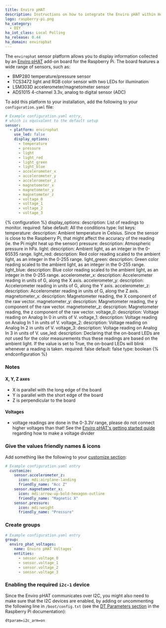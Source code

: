 ```yaml
---
title: Enviro pHAT
description: Instructions on how to integrate the Enviro pHAT within Home Assistant.
logo: raspberry-pi.png
ha_category:
  - DIY
ha_iot_class: Local Polling
ha_release: 0.44
ha_domain: envirophat
---
```


The `envirophat` sensor platform allows you to display information collected by an [Enviro pHAT](https://shop.pimoroni.com/products/enviro-phat) add-on board for the Raspberry Pi. The board features a wide range of sensors, such as:

- BMP280 temperature/pressure sensor
- TCS3472 light and RGB color sensor with two LEDs for illumination
- LSM303D accelerometer/magnetometer sensor
- ADS1015 4-channel 3.3v, analog to digital sensor (ADC)

To add this platform to your installation, add the following to your `configuration.yaml` file:

```yaml
# Example configuration.yaml entry,
# which is equivalent to the default setup
sensor:
  - platform: envirophat
    use_led: false
    display_options:
      - temperature
      - pressure
      - light
      - light_red
      - light_green
      - light_blue
      - accelerometer_x
      - accelerometer_y
      - accelerometer_z
      - magnetometer_x
      - magnetometer_y
      - magnetometer_z
      - voltage_0
      - voltage_1
      - voltage_2
      - voltage_3
```

{% configuration %}
display_options:
  description: List of readings to monitor.
  required: false
  default: All the conditions
  type: list
  keys:
    temperature:
      description: Ambient temperature in Celsius. Since the sensor is close to the Raspberry Pi, that might affect the accuracy of the reading (ie. the Pi might heat up the sensor)
    pressure:
      description: Atmospheric pressure in hPa.
    light:
      description: Ambient light, as an integer in the 0-65535 range.
    light_red:
      description: Red color reading scaled to the ambient light, as an integer in the 0-255 range.
    light_green:
      description: Green color reading scaled to the ambient light, as an integer in the 0-255 range.
    light_blue:
      description: Blue color reading scaled to the ambient light, as an integer in the 0-255 range.
    accelerometer_x:
      description: Accelerometer reading in units of G, along the X axis.
    accelerometer_y:
      description: Accelerometer reading in units of G, along the Y axis.
    accelerometer_z:
      description: Accelerometer reading in units of G, along the Z axis.
    magnetometer_x:
      description: Magnetometer reading, the X component of the raw vector.
    magnetometer_y:
      description: Magnetometer reading, the y component of the raw vector.
    magnetometer_z:
      description: Magnetometer reading, the z component of the raw vector.
    voltage_0:
      description: Voltage reading on Analog In 0 in units of V.
    voltage_1:
      description: Voltage reading on Analog In 1 in units of V.
    voltage_2:
      description: Voltage reading on Analog In 2 in units of V.
    voltage_3:
      description: Voltage reading on Analog In 3 in units of V.
use_led:
  description: Declaring that the on-board LEDs are *not* used for the color measurements thus these readings are based on the ambient light. If the value is set to True, the on-board LEDs will blink whenever a reading is taken.
  required: false
  default: false
  type: boolean
{% endconfiguration %}

### Notes

#### X, Y, Z axes

- X is parallel with the long edge of the board
- Y is parallel with the short edge of the board
- Z is perpendicular to the board

#### Voltages

- voltage readings are done in the 0-3.3V range, please do not connect higher voltages than that! See the [Enviro pHAT's getting started guide](https://learn.pimoroni.com/tutorial/sandyj/getting-started-with-enviro-phat) regarding how to make a voltage divider

### Give the values friendly names & icons

Add something like the following to your [customize section](/docs/configuration/customizing-devices/):

```yaml
# Example configuration.yaml entry
  customize:
    sensor.accelerometer_z:
      icon: mdi:airplane-landing
      friendly_name: "Acc Z"
    sensor.magnetometer_x:
      icon: mdi:arrow-up-bold-hexagon-outline
      friendly_name: "Magnetic X"
    sensor.pressure:
      icon: mdi:weight
      friendly_name: "Pressure"
```

### Create groups

```yaml
# Example configuration.yaml entry
group:
  enviro_phat_voltages:
    name: Enviro pHAT Voltages`
    entities:
      - sensor.voltage_0
      - sensor.voltage_1
      - sensor.voltage_2
      - sensor.voltage_3
```

### Enabling the required `i2c-1` device

Since the Enviro pHAT communicates over I2C, you might also need to make sure that the I2C devices are enabled, by adding or uncommenting the following line in `/boot/config.txt` (see the [DT Parameters section](https://www.raspberrypi.org/documentation/configuration/device-tree.md) in the Raspberry Pi documentation):

```txt
dtparam=i2c_arm=on
```
